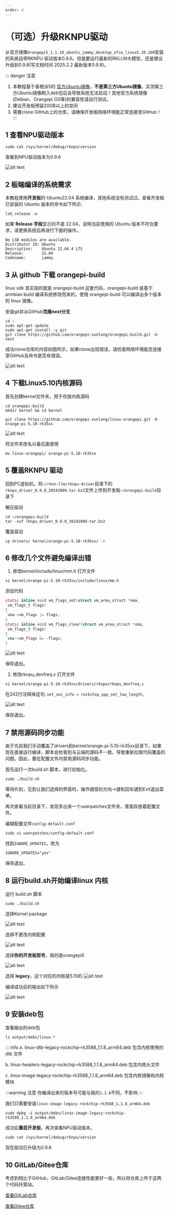 ```yaml
---
order: 4
---
```


# （可选）升级RKNPU驱动
从官方镜像`Orangepi5_1.1.10_ubuntu_jammy_desktop_xfce_linux5.10.160`安装的系统自带RKNPU 驱动版本0.9.6。但是要运行最新的RKLLM大模型，还是建议升级到0.9.8(写文档时间 2025.2.2 最新版本0.9.8)。

::: danger 注意
1. 本教程基于香橙派5的 [官方Ubuntu镜像](https://pan.baidu.com/share/init?surl=MMyK2cA54zV-swELYAu5yw&pwd=mjbi)，**不是第三方Ubuntu镜像**，实测第三方Ubuntu镜像刷入deb包后会导致系统无法启动！其他官方系统镜像(Debian、Orangepi OS等)的兼容性请自行测试。
2. 建议开发板预留20GB以上的空间
3. 需要clone GitHub上的仓库，请确保开发板网络环境能正常连接至GitHub！
:::

## 1 查看NPU驱动版本
```shell
sudo cat /sys/kernel/debug/rknpu/version
```
查看到NPU驱动版本为0.9.6

![alt text](images/rknpu-0.9.6.jpg)

## 2 板端编译的系统需求
本教程使用**开发板**的 Ubuntu22.04 系统编译，其他系统没有测试过。查看开发板已安装的 Ubuntu 版本的命令如下所示:
```shell
lsb_release -a
```
如果 **Release 字段**显示的不是 22.04，说明当前使用的 Ubuntu 版本不符合要求，请更换系统后再进行下面的操作。
```
No LSB modules are available.
Distributor ID: Ubuntu
Description:    Ubuntu 22.04.4 LTS
Release:        22.04
Codename:       jammy
```

## 3 从 github 下载 orangepi-build
linux sdk 其实指的就是 orangepi-build 这套代码，orangepi-build 是基于 armbian build 编译系统修改而来的，使用 orangepi-build 可以编译出多个版本的 linux 镜像。


安装git并从GitHub**克隆next分支**
```shell
cd ~
sudo apt-get update
sudo apt-get install -y git
git clone https://github.com/orangepi-xunlong/orangepi-build.git -b next
```

成功clone仓库的内容如图所示，如果clone出现错误，请检查网络环境能否连接至GitHub及命令是否有错误。

![alt text](images/成功clone.jpg)

## 4 下载Linux5.10内核源码
首先创建kernel文件夹，用于存放内核源码
```shell
cd orangepi-build
mkdir kernel && cd kernel
```
```shell
git clone https://github.com/orangepi-xunlong/linux-orangepi.git -b orange-pi-5.10-rk35xx
```

![alt text](images/clone-linux源码.jpg)

将文件夹改名以备后面使用
```shell
mv linux-orangepi/ orange-pi-5.10-rk35xx
```

## 5 覆盖RKNPU 驱动
回到PC虚拟机，将`~/rknn-llm/rknpu-driver`目录下的`rknpu_driver_0.9.8_20241009.tar.bz2`文件上传到开发板`~/orangepi-build`目录下

解压驱动
```shell
cd ~/orangepi-build
tar -xvf rknpu_driver_0.9.8_20241009.tar.bz2
```

覆盖驱动
```shell
cp drivers/ kernel/orange-pi-5.10-rk35xx/ -r
```

## 6 修改几个文件避免编译出错
1. 修改kernel/include/linux/mm.h
打开文件
```shell
vi kernel/orange-pi-5.10-rk35xx/include/linux/mm.h
```

添加代码
```c
static inline void vm_flags_set(struct vm_area_struct *vma,
 vm_flags_t flags)
{
 vma->vm_flags |= flags;
}
static inline void vm_flags_clear(struct vm_area_struct *vma,
 vm_flags_t flags)
{
 vma->vm_flags &= ~flags;
}
```
![alt text](images/修改mm.h.jpg)

保存退出。

2. 修改rknpu_devfreq.c
打开文件
```shell
vi kernel/orange-pi-5.10-rk35xx/drivers/rknpu/rknpu_devfreq.c
```
在242行注释掉这句`.set_soc_info = rockchip_opp_set_low_length,
`

![alt text](images/devfreq.jpg)

保存退出。

## 7 禁用源码同步功能
由于先前我们手动覆盖了drivers到kernel/orange-pi-5.10-rk35xx目录下，如果现在直接运行编译，脚本会检查到与云端的源码不一致，导致重新拉取代码覆盖的问题。因此，要在配置文件内禁用源码同步功能。

首先运行一次build.sh 脚本，进行初始化。
```shell
sudo ./build.sh
```
等待片刻，见到让我们选择的界面时，操作键盘的方向→键和回车键到Exit退出菜单。

再次查看当前目录下，发现多出来一个userpatches文件夹，里面存放着配置文件。

编辑配置文件`config-default.conf`
```shell
sudo vi userpatches/config-default.conf
```
找到`IGNORE_UPDATES`，改为
```shell
IGNORE_UPDATES="yes"
```
保存退出。

## 8 运行build.sh开始编译linux 内核
运行 build.sh 脚本
```shell
sudo ./build.sh
```

选择Kernel package

![alt text](images/编译内核1.jpg)

选择不更改内核配置

![alt text](images/编译内核2.jpg)

选择**你的开发板型号**，我的是orangepi5

![alt text](images/编译内核3.jpg)

选择 **legacy**，这个对应的内核是5.10的
![alt text](images/编译内核4.jpg)

编译成功后的输出如下所示

![alt text](images/成功编译.jpg)

## 9 安装deb包
查看输出的deb包
```shell
ls output/debs/linux-*
```
::: info
a. linux-dtb-legacy-rockchip-rk3588_1.1.8_arm64.deb 包含内核使用的 dtb 文件

b. linux-headers-legacy-rockchip-rk3588_1.1.8_arm64.deb 包含内核头文件

c. linux-image-legacy-rockchip-rk3588_1.1.8_arm64.deb 包含内核镜像和内核模块

:::warning 注意
你编译出来的版本号可能与我的`1.1.8`不同，不影响
:::

我们只需要安装`linux-image-legacy-rockchip-rk3588_1.1.8_arm64.deb`

```shell
sudo dpkg -i output/debs/linux-image-legacy-rockchip-rk3588_1.1.8_arm64.deb
```

成功后**重启开发板**，再次查看NPU驱动版本。
```shell
sudo cat /sys/kernel/debug/rknpu/version
```
现在驱动已升级为0.9.8

## 10 GitLab/Gitee仓库
考虑到相比于GitHub，GitLab/Gitee连接性能更好一些，所以将仓库上传于这两个代码托管站。

[查看GitLab仓库](https://gitlab.com/vrxiaojie/linux-orangepi-rknpu-0.9.8)

[查看Gitee仓库](https://gitee.com/vrxiaojie/linux-orangepi-rknpu-0.9.8)
